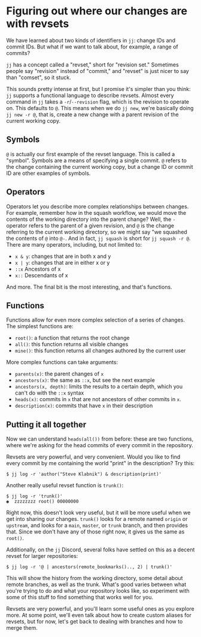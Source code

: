 # Figuring out where our changes are with revsets

We have learned about two kinds of identifiers in `jj`: change IDs and commit
IDs. But what if we want to talk about, for example, a range of commits?

`jj` has a concept called a "revset," short for "revision set." Sometimes
people say "revision" instead of "commit," and "revset" is just nicer to say
than "comset", so it stuck.

This sounds pretty intense at first, but I promise it's simpler than you
think: `jj` supports a functional language to describe revsets. Almost
every command in `jj` takes a `-r`/`--revision` flag, which is the revision
to operate on. This defaults to `@`. This means when we do `jj new`, we're
basically doing `jj new -r @`, that is, create a new change with a parent
revision of the current working copy.

## Symbols

`@` is actually our first example of the revset language. This is called a
"symbol". Symbols are a means of specifying a single commit. `@` refers to
the change containing the current working copy, but a change ID or commit ID
are other examples of symbols.

## Operators

Operators let you describe more complex relationships between changes. For
example, remember how in the squash workflow, we would move the contents of
the working directory into the parent change? Well, the `-` operator refers to
the parent of a given revision, and `@` is the change referring to the current
working directory, so we might say "we squashed the contents of `@` into `@-`.
And in fact, `jj squash` is short for `jj squash -r @`. There are many operators,
including, but not limited to:

* `x & y`: changes that are in both x and y
* `x | y`: changes that are in either x or y
* `::x` Ancestors of x
* `x::` Descendants of x

And more. The final bit is the most interesting, and that's functions.

## Functions

Functions allow for even more complex selection of a series of changes. The
simplest functions are:

* `root()`: a function that returns the root change
* `all()`: this function returns all visible changes
* `mine()`: this function returns all changes authored by the current user

More complex functions can take arguments:

* `parents(x)`: the parent changes of `x`
* `ancestors(x)`: the same as `::x`, but see the next example
* `ancestors(x, depth)`: limits the results to a certain depth, which you can't do with the `::x` syntax
* `heads(x)`: commits in `x` that are not ancestors of other commits in `x`.
* `description(x)`: commits that have `x` in their description

## Putting it all together

Now we can understand `heads(all())` from before: these are two functions, where
we're asking for the head commits of every commit in the repository.

Revsets are very powerful, and very convenient. Would you like to find every
commit by me containing the world "print" in the description? Try this:

```console
$ jj log -r 'author("Steve Klabnik") & description(print)'
```

Another really useful revset function is `trunk()`:

```console
$ jj log -r 'trunk()'
◉  zzzzzzzz root() 00000000
```

Right now, this doesn't look very useful, but it will be more useful when we
get into sharing our changes. `trunk()` looks for a remote named `origin` or
`upstream`, and looks for a `main`, `master`, or `trunk` branch, and then
provides that. Since we don't have any of those right now, it gives us the same
as `root()`.

Additionally, on the `jj` Discord, several folks have settled on this as a
decent revset for larger repositories:

```console
$ jj log -r '@ | ancestors(remote_bookmarks().., 2) | trunk()'
```

This will show the history from the working directory, some detail about remote
branches, as well as the trunk. What's good varies between what you're trying to
do and what your repository looks like, so experiment with some of this stuff
to find something that works well for you.

Revsets are very powerful, and you'll learn some useful ones as you explore
more. At some point, we'll even talk about how to create custom aliases for
revsets, but for now, let's get back to dealing with branches and how to merge
them.
